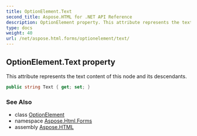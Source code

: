 ```yaml
---
title: OptionElement.Text
second_title: Aspose.HTML for .NET API Reference
description: OptionElement property. This attribute represents the text content of this node and its descendants
type: docs
weight: 40
url: /net/aspose.html.forms/optionelement/text/
---
```

## OptionElement.Text property

This attribute represents the text content of this node and its descendants.

```csharp
public string Text { get; set; }
```

### See Also

* class [OptionElement](../)
* namespace [Aspose.Html.Forms](../../optionelement/)
* assembly [Aspose.HTML](../../../)
